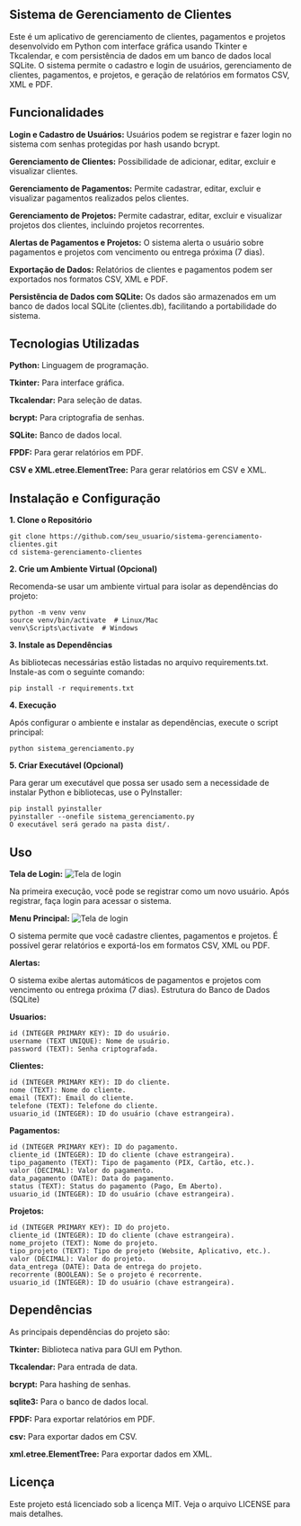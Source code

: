 ## Sistema de Gerenciamento de Clientes

Este é um aplicativo de gerenciamento de clientes, pagamentos e projetos desenvolvido em Python com interface gráfica usando Tkinter e Tkcalendar, e com persistência de dados em um banco de dados local SQLite. O sistema permite o cadastro e login de usuários, gerenciamento de clientes, pagamentos, e projetos, e geração de relatórios em formatos CSV, XML e PDF.

## Funcionalidades

**Login e Cadastro de Usuários:** Usuários podem se registrar e fazer login no sistema com senhas protegidas por hash usando bcrypt.

**Gerenciamento de Clientes:** Possibilidade de adicionar, editar, excluir e visualizar clientes.

**Gerenciamento de Pagamentos:** Permite cadastrar, editar, excluir e visualizar pagamentos realizados pelos clientes.

**Gerenciamento de Projetos:** Permite cadastrar, editar, excluir e visualizar projetos dos clientes, incluindo projetos recorrentes.

**Alertas de Pagamentos e Projetos:** O sistema alerta o usuário sobre pagamentos e projetos com vencimento ou entrega próxima (7 dias).

**Exportação de Dados:** Relatórios de clientes e pagamentos podem ser exportados nos formatos CSV, XML e PDF.

**Persistência de Dados com SQLite:** Os dados são armazenados em um banco de dados local SQLite (clientes.db), facilitando a portabilidade do sistema.

## Tecnologias Utilizadas

  **Python:** Linguagem de programação.

  **Tkinter:** Para interface gráfica.

  **Tkcalendar:** Para seleção de datas.

  **bcrypt:** Para criptografia de senhas.

  **SQLite:** Banco de dados local.

  **FPDF:** Para gerar relatórios em PDF.

  **CSV e XML.etree.ElementTree:** Para gerar relatórios em CSV e XML.

## Instalação e Configuração

**1. Clone o Repositório**

    git clone https://github.com/seu_usuario/sistema-gerenciamento-clientes.git
    cd sistema-gerenciamento-clientes

**2. Crie um Ambiente Virtual (Opcional)**

Recomenda-se usar um ambiente virtual para isolar as dependências do projeto:

    python -m venv venv
    source venv/bin/activate  # Linux/Mac
    venv\Scripts\activate  # Windows
    
**3. Instale as Dependências**

As bibliotecas necessárias estão listadas no arquivo requirements.txt. Instale-as com o seguinte comando:

    pip install -r requirements.txt
    
**4. Execução**

Após configurar o ambiente e instalar as dependências, execute o script principal:

    python sistema_gerenciamento.py
    
**5. Criar Executável (Opcional)**
   
Para gerar um executável que possa ser usado sem a necessidade de instalar Python e bibliotecas, use o PyInstaller:

    pip install pyinstaller
    pyinstaller --onefile sistema_gerenciamento.py
    O executável será gerado na pasta dist/.

## Uso

**Tela de Login:**
![Tela de login](https://i.imgur.com/SkrrUL0.png)

Na primeira execução, você pode se registrar como um novo usuário.
Após registrar, faça login para acessar o sistema.

**Menu Principal:**
![Tela de login](https://i.imgur.com/jJxqLpi.png)

O sistema permite que você cadastre clientes, pagamentos e projetos.
É possível gerar relatórios e exportá-los em formatos CSV, XML ou PDF.

**Alertas:**

O sistema exibe alertas automáticos de pagamentos e projetos com vencimento ou entrega próxima (7 dias).
Estrutura do Banco de Dados (SQLite)

**Usuarios:**

    id (INTEGER PRIMARY KEY): ID do usuário.
    username (TEXT UNIQUE): Nome de usuário.
    password (TEXT): Senha criptografada.

**Clientes:**

    id (INTEGER PRIMARY KEY): ID do cliente.
    nome (TEXT): Nome do cliente.
    email (TEXT): Email do cliente.
    telefone (TEXT): Telefone do cliente.
    usuario_id (INTEGER): ID do usuário (chave estrangeira).

**Pagamentos:**

    id (INTEGER PRIMARY KEY): ID do pagamento.
    cliente_id (INTEGER): ID do cliente (chave estrangeira).
    tipo_pagamento (TEXT): Tipo de pagamento (PIX, Cartão, etc.).
    valor (DECIMAL): Valor do pagamento.
    data_pagamento (DATE): Data do pagamento.
    status (TEXT): Status do pagamento (Pago, Em Aberto).
    usuario_id (INTEGER): ID do usuário (chave estrangeira).

**Projetos:**

    id (INTEGER PRIMARY KEY): ID do projeto.
    cliente_id (INTEGER): ID do cliente (chave estrangeira).
    nome_projeto (TEXT): Nome do projeto.
    tipo_projeto (TEXT): Tipo de projeto (Website, Aplicativo, etc.).
    valor (DECIMAL): Valor do projeto.
    data_entrega (DATE): Data de entrega do projeto.
    recorrente (BOOLEAN): Se o projeto é recorrente.
    usuario_id (INTEGER): ID do usuário (chave estrangeira).

## Dependências

As principais dependências do projeto são:

**Tkinter:** Biblioteca nativa para GUI em Python.

**Tkcalendar:** Para entrada de data.

**bcrypt:** Para hashing de senhas.

**sqlite3:** Para o banco de dados local.

**FPDF:** Para exportar relatórios em PDF.

**csv:** Para exportar dados em CSV.

**xml.etree.ElementTree:** Para exportar dados em XML.


## Licença

Este projeto está licenciado sob a licença MIT. Veja o arquivo LICENSE para mais detalhes.
